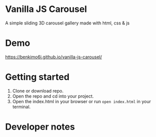 # Vanilla JS Carousel
A simple sliding 3D carousel gallery made with html, css & js

# Demo
https://benkimo6i.github.io/vanilla-js-carousel/

# Getting started

1. Clone or download repo.
2. Open the repo and cd into your project.
3. Open the index.html in your browser or run ```open index.html``` in your terminal.

# Developer notes
